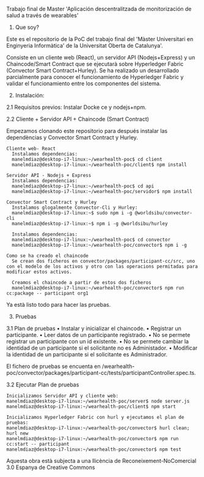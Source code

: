 Trabajo final de Master 'Aplicación descentralitzada de monitorización de salud a través de wearables'

1. Que soy?
  
  Este es el repositorio de la PoC del trabajo final del 'Màster Universitari en Enginyeria Informàtica' de la Universitat Oberta de Catalunya'.

  Consiste en un cliente web (React), un servidor API (Nodejs+Express) y un Chaincode/Smart Contract que se ejecutarà sobre  Hyperledger Fabric (Convector Smart Contract+Hurley). Se ha realizado un desarrollado parcialmente para conocer el funcionamiento de Hyperledger Fabric y validar el funcionamiento entre los componentes del sistema.


2. Instalación:

  2.1 Requisitos previos:
    Instalar Docke ce y nodejs+npm.

  2.2 Cliente + Servidor API + Chaincode (Smart Contract)
  
  Empezamos clonando este repositorio para después instalar las dependèncias y Convector Smart Contract y Hurley.

    Cliente web- React
      Instalamos dependencias:
      manelmdiaz@desktop-i7-linux:~/wearhealth-poc$ cd client
      manelmdiaz@desktop-i7-linux:~/wearhealth-poc/client$ npm install

    Servidor API - Nodejs + Express
      Instalamos dependencias:
      manelmdiaz@desktop-i7-linux:~/wearhealth-poc$ cd api
      manelmdiaz@desktop-i7-linux:~/wearhealth-poc/servidor$ npm install

    Convector Smart Contract y Hurley
      Instalamos glogalmente Convector-Cli y Hurley:
      manelmdiaz@desktop-i7-linux:~$ sudo npm i -g @worldsibu/convector-cli
      manelmdiaz@desktop-i7-linux:~$ npm i -g @worldsibu/hurley

      Instalamos dependencias:
      manelmdiaz@desktop-i7-linux:~/wearhealth-poc$ cd convector
      manelmdiaz@desktop-i7-linux:~/wearhealth-poc/convector$ npm i -g

    Como se ha creado el chaincode
      Se crean dos ficheros en convector/packages/participant-cc/src, uno con el modelo de los activos y otro con las operacions permitadas para modificar estos activos.
      
      Creamos el chaincode a partir de estos dos ficheros
      manelmdiaz@desktop-i7-linux:~/wearhealth-poc/convector$ npm run cc:package -- participant org1
      
  Ya està listo todo para hacer las pruebas.

3. Pruebas

  3.1 Plan de pruebas
    • Instalar y inicializar el chaincode.
    • Registrar un participante.
    • Leer datos de un participante registrado.
    • No se permete registrar un participante con un id existente.
    • No se permete cambiar la identidad de un participante si el solicitante no es Administador.
    • Modificar la identidad de un participante si el solicitante es Administrador.

  El fichero de pruebas se encuenta en /wearhealth-poc/convector/packages/participant-cc/tests/participantController.spec.ts. 

  3.2 Ejecutar Plan de pruebas
  
    Inicializamos Servidor API y cliente web:
    manelmdiaz@desktop-i7-linux:~/wearhealth-poc/server$ node server.js
    manelmdiaz@desktop-i7-linux:~/wearhealth-poc/client$ npm start 

    Inicializamos Hyperledger Fabric con hurl y ejecutamos el plan de pruebas:
    manelmdiaz@desktop-i7-linux:~/wearhealth-poc/convector$ hurl clean; hurl new
    manelmdiaz@desktop-i7-linux:~/wearhealth-poc/convector$ npm run cc:start -- participant
    manelmdiaz@desktop-i7-linux:~/wearhealth-poc/convector$ npm test


Aquesta obra està subjecta a una llicència de Reconeixement-NoComercial 3.0 Espanya de Creative Commons
